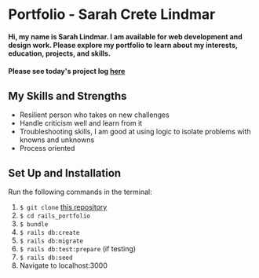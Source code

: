# Portfolio - Sarah Crete Lindmar
#### Hi, my name is Sarah Lindmar. I am available for web development and design work. Please explore my portfolio to learn about my interests, education, projects, and skills.
#### Please see today's project log [here](https://github.com/srhcrete/rails_portfolio/tree/master/public)

## My Skills and Strengths

* Resilient person who takes on new challenges
* Handle criticism well and learn from it
* Troubleshooting skills, I am good at using logic to isolate problems with knowns and unknowns
* Process oriented

## Set Up and Installation
 Run the following commands in the terminal:
 1. `$ git clone` [this repository](https://github.com/srhcrete/rails_portfolio.git)
 2. `$ cd rails_portfolio`
 3. `$ bundle`
 4. `$ rails db:create`
 5. `$ rails db:migrate`
 6. `$ rails db:test:prepare` (if testing)
 7. `$ rails db:seed`
 8. Navigate to localhost:3000
